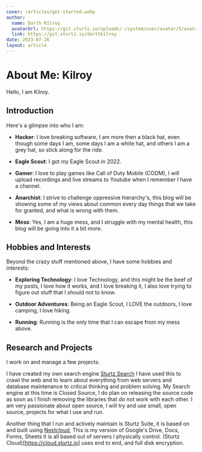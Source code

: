 ```yaml
---
cover: /articles/get-started.webp
author:
  name: Darth Kilroy
  avatarUrl: https://git.sturtz.io/uploads/-/system/user/avatar/5/avatar.png?width=192
  link: https://git.sturtz.io/darthkilroy
date: 2023-07-26
layout: article
---
```


# About Me: Kilroy

Hello, I am Kilroy.

## Introduction 
Here's a glimpse into who I am:

- **Hacker**: I love breaking software, I am more then a black hat, even though some days I am, some days I am a white hat, and others I am a grey hat, so stick along for the ride. 

- **Eagle Scout**: I got my Eagle Scout in 2022. 

- **Gamer**: I love to play games like Call of Duty Mobile (CODM), I will upload recordings and live streams to Youtube when I remember I have a channel. 

- **Anarchist**: I strive to challenge oppressive hierarchy's, this blog will be showing some of my views about common every day things that we take for granted, and what is wrong with them. 

- **Mess**: Yes, I am a huge mess, and I struggle with my mental health, this blog will be going into it a bit more. 

## Hobbies and Interests

Beyond the crazy stuff mentioned above, I have some hobbies and interests:

- **Exploring Technology**: I love Technology, and this might be the beef of my posts, I love how it works, and I love breaking it, I also love trying to figure out stuff that I should not to know. 

- **Outdoor Adventures**: Being an Eagle Scout, I LOVE the outdoors, I love camping, I love hiking.

- **Running**: Running is the only time that I can escape from my mess above.

## Research and Projects

I work on and manage a few projects:

I have created my own search engine [Sturtz Search](https://www.sturtz.io) I have used this to crawl the web and to learn about everything from web servers and database maintenance to critical thinking and problem solving. 
My Search engine at this time is Closed Source, I do plan on releasing the source code as soon as I finish removing the libraries that do not work with each other. 
I am very passionate about open source, I will try and use small, open source, projects for what I use and run. 

Another thing  that I run and actively maintain is Sturtz Suite, it is based on and built using [Nextcloud](https://nextcloud.com), This is my version of Google's Drive, Docs, Forms, Sheets it is all based out of servers I physically control. 
(Sturtz Cloud)[https://cloud.sturtz.io] uses end to end, and full disk encryption.






